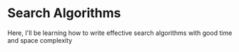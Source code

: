 # Search Algorithms
Here, I'll be learning how to write effective search algorithms with good time and space complexity
